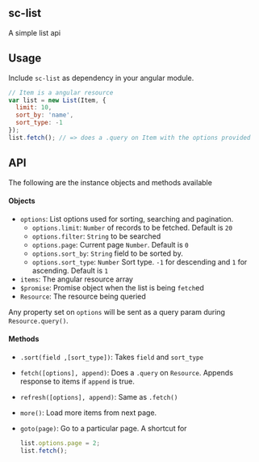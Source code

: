 ## sc-list

A simple list api

## Usage

Include `sc-list` as dependency in your angular module.

```js
// Item is a angular resource
var list = new List(Item, {
  limit: 10,
  sort_by: 'name',
  sort_type: -1
});
list.fetch(); // => does a .query on Item with the options provided
```

## API

The following are the instance objects and methods available

#### Objects

- `options`: List options used for sorting, searching and pagination.
  - `options.limit`: `Number` of records to be fetched. Default is `20`
  - `options.filter`: `String` to be searched
  - `options.page`: Current page `Number`. Default is `0`
  - `options.sort_by`: `String` field to be sorted by.
  - `options.sort_type`: `Number` Sort type. `-1` for descending and `1` for ascending. Default is `1`
- `items`: The angular resource array
- `$promise`: Promise object when the list is being `fetch`ed
- `Resource`: The resource being queried

Any property set on `options` will be sent as a query param during `Resource.query()`.

#### Methods

- `.sort(field ,[sort_type])`: Takes `field` and `sort_type`
- `fetch([options], append)`: Does a `.query` on `Resource`. Appends
  response to items if `append` is true. 
- `refresh([options], append)`: Same as `.fetch()`
- `more()`: Load more items from next page.
- `goto(page)`: Go to a particular page. A shortcut for

  ```js
  list.options.page = 2;
  list.fetch();
  ```
